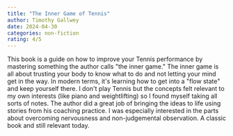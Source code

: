 ```yaml
---
title: "The Inner Game of Tennis"
author: Timothy Gallwey
date: 2024-04-30
categories: non-fiction
rating: 4/5
---
```


This book is a guide on how to improve your Tennis performance by mastering something the author calls "the inner game." The inner game is all about trusting your body to know what to do and not letting your mind get in the way. In modern terms, it's learning how to get into a "flow state" and keep yourself there. I don't play Tennis but the concepts felt relevant to my own interests (like piano and weightlifting) so I found myself taking all sorts of notes. The author did a great job of bringing the ideas to life using stories from his coaching practice. I was especially interested in the parts about overcoming nervousness and non-judgemental observation. A classic book and still relevant today.
